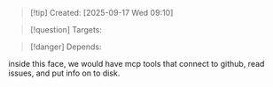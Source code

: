 
>[!tip] Created: [2025-09-17 Wed 09:10]

>[!question] Targets: 

>[!danger] Depends: 

inside this face, we would have mcp tools that connect to github, read issues, and put info on to disk.